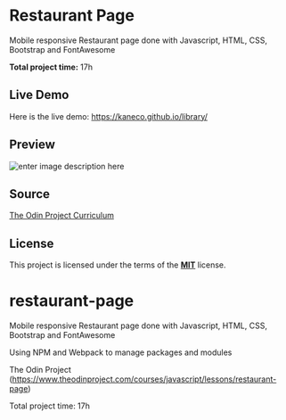 
 # Restaurant Page
Mobile responsive Restaurant page done with Javascript, HTML, CSS, Bootstrap and FontAwesome



**Total project time:** 17h

## Live Demo
Here is the live demo: https://kaneco.github.io/library/
## Preview
![enter image description here](https://i.imgur.com/dWD3DIR.jpg)

## Source

[The Odin Project Curriculum](https://www.theodinproject.com/courses/javascript/lessons/library%29%29)

## License
This project is licensed under the terms of the **[MIT](https://choosealicense.com/licenses/mit/)**  license. 


# restaurant-page
Mobile responsive Restaurant page done with Javascript, HTML, CSS, Bootstrap and FontAwesome

Using NPM and Webpack to manage packages and modules


The Odin Project (https://www.theodinproject.com/courses/javascript/lessons/restaurant-page)

Total project time: 17h
